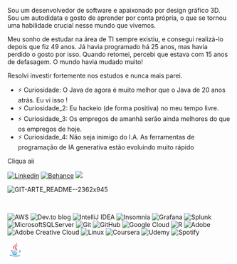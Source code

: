 

Sou um desenvolvedor de software e apaixonado por design gráfico 3D. Sou um autodidata e gosto de aprender por conta própria, o que se tornou uma habilidade crucial nesse mundo que vivemos.

Meu sonho de estudar na área de TI sempre existiu, e consegui realizá-lo depois que fiz 49 anos. Já havia programado há 25 anos, mas havia perdido o gosto por isso. Quando retomei, percebi que estava com 15 anos de defasagem. O mundo havia mudado muito!

Resolvi investir fortemente nos estudos e nunca mais parei.

- ⚡ Curiosidade: O Java de agora é muito melhor que o Java de 20 anos atrás. Eu vi isso ! 
- ⚡ Curiosidade_2: Eu hackeio (de forma positiva) no meu tempo livre.
- ⚡ Curiosidade_3: Os empregos de amanhã serão ainda melhores do que os empregos de hoje.
- ⚡ Curiosidade_4: Não seja inimigo do I.A.  As ferramentas de programação de IA generativa estão evoluindo muito rápido 









Cliqua aii 

[![Linkedin](https://img.shields.io/badge/LinkedIn-0077B5?style=for-the-badge&logo=linkedin&logoColor=white)](https://www.linkedin.com/in/rogtavares/)
[![Behance](https://img.shields.io/badge/Behance-1769ff?style=for-the-badge&logo=behance&logoColor=white)](https://www.behance.net/getavares) 
<a href="https://instagram.com/rogtavares" target="_blank"><img src="https://img.shields.io/badge/-Instagram-%23E4405F?style=for-the-badge&logo=instagram&logoColor=white" target="_blank"></a>




</div>


![GIT-ARTE_README--2362x945](https://user-images.githubusercontent.com/91990479/229309927-6cc8681d-e593-452e-81f3-4fac91985d9f.jpg)


<div dir="auto"><br>



![AWS](https://img.shields.io/badge/AWS-%23FF9900.svg?style=for-the-badge&logo=amazon-aws&logoColor=white)
![Dev.to blog](https://img.shields.io/badge/dev.to-0A0A0A?style=for-the-badge&logo=dev.to&logoColor=white)
![IntelliJ IDEA](https://img.shields.io/badge/IntelliJIDEA-000000.svg?style=for-the-badge&logo=intellij-idea&logoColor=white)
![Insomnia](https://img.shields.io/badge/Insomnia-black?style=for-the-badge&logo=insomnia&logoColor=5849BE)
![Grafana](https://img.shields.io/badge/grafana-%23F46800.svg?style=for-the-badge&logo=grafana&logoColor=white)
![Splunk](https://img.shields.io/badge/splunk-%23000000.svg?style=for-the-badge&logo=splunk&logoColor=white)
![MicrosoftSQLServer](https://img.shields.io/badge/Microsoft%20SQL%20Server-CC2927?style=for-the-badge&logo=microsoft%20sql%20server&logoColor=white)
![Git](https://img.shields.io/badge/git-%23F05033.svg?style=for-the-badge&logo=git&logoColor=white)
![GitHub](https://img.shields.io/badge/github-%23121011.svg?style=for-the-badge&logo=github&logoColor=white)
![Google Cloud](https://img.shields.io/badge/GoogleCloud-%234285F4.svg?style=for-the-badge&logo=google-cloud&logoColor=white)
![R](https://img.shields.io/badge/r-%23276DC3.svg?style=for-the-badge&logo=r&logoColor=white)
![Adobe](https://img.shields.io/badge/adobe-%23FF0000.svg?style=for-the-badge&logo=adobe&logoColor=white)
![Adobe Creative Cloud](https://img.shields.io/badge/Adobe%20Creative%20Cloud-DA1F26.svg?style=for-the-badge&logo=Adobe%20Creative%20Cloud&logoColor=white)
![Linux](https://img.shields.io/badge/Linux-FCC624?style=for-the-badge&logo=linux&logoColor=black)
![Coursera](https://img.shields.io/badge/Coursera-%230056D2.svg?style=for-the-badge&logo=Coursera&logoColor=white)
![Udemy](https://img.shields.io/badge/Udemy-A435F0?style=for-the-badge&logo=Udemy&logoColor=white)
![Spotify](https://img.shields.io/badge/Spotify-1ED760?style=for-the-badge&logo=spotify&logoColor=white)


</div>

 <img align="center" alt="RT-Java" height="33" width="34" src="https://raw.githubusercontent.com/devicons/devicon/master/icons/java/java-original.svg">



